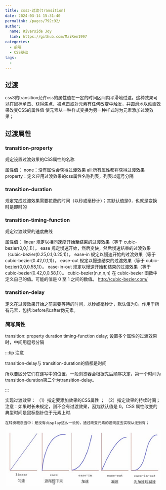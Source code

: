 ```yaml
---
title: css3-过渡(transition)
date: 2024-03-14 15:31:40
permalink: /pages/792c92/
author:
  name: Riverside Joy
  link: https://github.com/MaiRen1997
categories:
  - 前端
  - CSS基础
tags:
  - 
---
```

## 过渡

css3的transition允许css的属性值在一定的时间区间内平滑地过渡。这种效果可以在鼠标单击、获得焦点、被点击或对元素有任何改变中触发，并圆滑地以动画效果改变CSS的属性值
使元素从一种样式变换为另一种样式时为元素添加过渡效果；

## 过渡属性

###  transition-property

规定设置过渡效果的CSS属性的名称

属性值：
     none：没有属性会获得过渡效果
     all:所有属性都将获得过渡效果
     property：定义应用过渡效果的css属性名称列表，列表以逗号分隔

### transition-duration

规定完成过渡效果需要花费的时间（以秒或毫秒计）；其默认值是0，也就是变换时是即时的

### transition-timing-function

规定过渡效果的速度曲线

属性值：
    linear	规定以相同速度开始至结束的过渡效果（等于 cubic-bezier(0,0,1,1)）。
    ease	规定慢速开始，然后变快，然后慢速结束的过渡效果（cubic-bezier(0.25,0.1,0.25,1)）。
    ease-in	规定以慢速开始的过渡效果（等于 cubic-bezier(0.42,0,1,1)）。
    ease-out	规定以慢速结束的过渡效果（等于 cubic-bezier(0,0,0.58,1)）。
    ease-in-out	规定以慢速开始和结束的过渡效果（等于 cubic-bezier(0.42,0,0.58,1)）。
    cubic-bezier(n,n,n,n)	在 cubic-bezier 函数中定义自己的值。可能的值是 0 至 1 之间的数值。
    http://cubic-bezier.com/

### transition-delay

定义在过渡效果开始之前需要等待的时间，以秒或毫秒计，默认值为0。作用于所有元素，包括:before和:after伪元素。

###  简写属性

transition: property duration timing-function delay; 设置多个属性的过渡效果时，中间用逗号分隔

:::tip 注意

transition-delay与 transition-duration的值都是时间

所以要区分它们在连写中的位置，一般浏览器会根据先后顺序决定，第一个时间为 transition-duration第二个为transition-delay。

:::

实现过渡效果：
（1）指定要添加效果的CSS属性 ；
（2）指定效果的持续时间；
注意：如果时长未规定，则不会有过渡效果，因为默认值是 0。CSS 属性改变的典型时间是鼠标指针位于元素上时.

`在转换概念当中：是没有display这么一说的，通过改变元素的透明度去实现从无到有；`

![](./17img/8.png)

